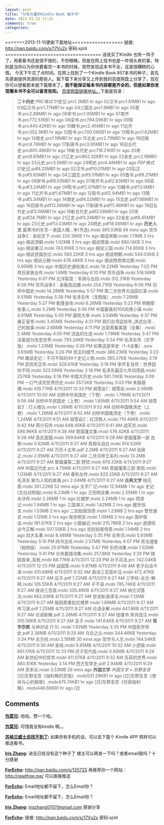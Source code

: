 ```yaml
---
layout: post
title: "分享大量的Kindle Book 电子书"
date: 2013-01-22 17:25
comments: true
categories: 
---
```


=======2013-11-10更新下载地址================== 链接: http://pan.baidu.com/s/17Vu2x 密码:xpld ================================== 话说买了Kindle 也有一阵子了，用着看书还是很不错的，不伤眼睛。但是在网上找书也是一件很头疼的事，特别是当你以为你快要看完一本书的时候，突然发现这本书不全，这是很糟糕的心情。 今天下午花了点时间，在网上找到了一个Kindle Book 857本书的种子，首先先感谢提供资源的那些人。我下载下来分享又上传到我的百度网盘上分享了，现在你可以想看那本就下载哪本了。**我不能保证每本书内容都是齐全的，但是如果你发现哪本书不全可以留言告知。** [百度网盘链接地址。](http://pan.baidu.com/share/link?shareid=200617&uk=2684558169)下面是目录： 

> **二十四史** _PRC格式_ 01史记.prc1.2MB1 hr ago 02汉书.prc1.81MB1 hr ago 03后汉书.prc1.77MB1 hr ago 04三国志.prc1.9MB1 hr ago 05晋书.prc2.89MB1 hr ago 06宋书.prc1.95MB1 hr ago 07南齐书.prc772.51KB1 hr ago 08梁书.prc794.09KB1 hr ago 09陈书.prc440.42KB1 hr ago 10魏书.prc2.45MB1 hr ago 11北齐书.prc352.3KB1 hr ago 12周书.prc700.06KB1 hr ago 13隋书.prc1.62MB1 hr ago 14南史.prc1.19MB1 hr ago 15北史.prc2.79MB1 hr ago 16旧唐书.prc4.74MB1 hr ago 17新唐书.prc3.95MB1 hr ago 18旧五代史.prc800.48KB1 hr ago 19新五代史.prc718.21KB1 hr ago 20宋史.prc8.81MB1 hr ago 21辽史.prc862.32KB1 hr ago 22金史.prc2.16MB1 hr ago 23元史.prc3.5MB1 hr ago 24明史.prc6.48MB1 hr ago _PDF格式_ 01史记.pdf4.25MB1 hr ago 02汉书.pdf10.01MB1 hr ago 03后汉书.pdf5.65MB1 hr ago 04三国志.pdf5.51MB1 hr ago 05晋书.pdf8.21MB1 hr ago 06宋书.pdf6.05MB1 hr ago 07南齐书.pdf2.83MB1 hr ago 08梁书.pdf3.24MB1 hr ago 09陈书.pdf2.07MB1 hr ago 10魏书.pdf13.5MB1 hr ago 11北齐书.pdf1.67MB1 hr ago 12周书.pdf2.94MB1 hr ago 13隋书.pdf5.34MB1 hr ago 14南史.pdf4.02MB1 hr ago 15北史.pdf7.66MB1 hr ago 16旧唐书.pdf13.06MB1 hr ago 17新唐书.pdf11.46MB1 hr ago 18旧五代史.pdf3.08MB1 hr ago 19新五代史.pdf3.08MB1 hr ago 20宋史.pdf24.7MB1 hr ago 21辽史.pdf3.24MB1 hr ago 22金史.pdf6.45MB1 hr ago 23元史.pdf13.03MB1 hr ago 24明史.pdf18.06MB1 hr ago  **历史人文** 最寒冷的冬天－美国人眼…争(节选).mobi 365.03KB 48 mins ago 货币战争2：金权天下.mobi 220.38KB 1 hr ago 细说宋朝.mobi 1.11MB 3 hrs ago 细说清朝.mobi 1.02MB 3 hrs ago 细说隋唐.mobi 880.14KB 3 hrs ago 细说秦汉.mobi 743.91KB 3 hrs ago 细说三国.mobi 714.95KB 3 hrs ago 细说民国创立.mobi 580.32KB 3 hrs ago 细说明朝.mobi 544.03KB 3 hrs ago 细说元朝.mobi 478.48KB 3 hrs ago 细说两晋南北朝.mobi 0.95MB 3 hrs ago 中国历史通俗演义.mobi 19.22MB Yesterday 7:02 PM 蒋氏家族全传.mobi 1.6MB Yesterday 6:10 PM 货币战争.mobi 516.56KB Yesterday 6:07 PM 北洋裂变：军阀与五四.mobi 312.31KB Yesterday 6:06 PM 货币战争3：金融高边疆.mobi 254.71KB Yesterday 6:06 PM 剑桥中国史.mobi 14.29MB Yesterday 5:57 PM 第二次世界大战回忆录.mobi 8.51MB Yesterday 5:38 PM 毛泽东传（含图版）.mobi 7.29MB Yesterday 5:27 PM 乾隆皇帝.mobi 6.26MB Yesterday 5:23 PM 明朝那些事儿.mobi 5.2MB Yesterday 5:06 PM 中国最美的100风情小镇.mobi 4.91MB Yesterday 5:00 PM 康熙大帝.mobi 3.54MB Yesterday 4:37 PM 雍正皇帝.mobi 3.45MB Yesterday 4:31 PM 我们台湾这些年_讲述台湾…己的故事.mobi 2.68MB Yesterday 4:11 PM 近距离看美国（全集）.mobi 2.4MB Yesterday 4:05 PM 流血的仕途.mobi 1.79MB Yesterday 3:47 PM 活着就为改变世界.mobi 793.24KB Yesterday 3:34 PM 毛泽东传（文字版）.mobi 1.23MB Yesterday 3:28 PM 如果这是宋史（1-4全集）.azw 3.65MB Yesterday 3:26 PM 民主的细节.mobi 386.23KB Yesterday 3:23 PM 趣读史记：不可不知的49个史记人物.mobi 395.37KB Yesterday 3:19 PM 武则天正传.mobi 328.61KB Yesterday 3:18 PM 李开复自传：世界因你不同.mobi 323.59KB Yesterday 3:18 PM 毛泽东最后七年风雨路.mobi 257KB Yesterday 3:18 PM 中国大历史.mobi 591.74KB Yesterday 3:09 PM 一口气读完世界历史.mobi 357.5KB Yesterday 3:03 PM 朱鎔基傳.mobi 419.77KB 4/11/2011 12:33 PM 胡雪岩1：胡雪岩.mobi 2.06MB 4/11/2011 10:00 AM 剑桥中华民国史（下卷）.mobi 1.79MB 4/11/2011 9:56 AM 剑桥中华民国史（上卷）.mobi 1.65MB 4/11/2011 9:54 AM 胡雪岩3：灯火楼台.mobi 1.38MB 4/11/2011 9:52 AM 剑桥中国晚清史（上卷）.mobi 1.26MB 4/11/2011 9:52 AM 剑桥中国晚清史（下卷）.mobi 1.24MB 4/11/2011 9:51 AM 胡雪岩2：红顶商人.mobi 710.46KB 4/11/2011 9:42 AM 蒋介石传.mobi 648.45KB 4/11/2011 9:41 AM 战天京.mobi 596.96KB 4/11/2011 9:38 AM 曾国藩文集.mobi 576.42KB 4/11/2011 9:38 AM 袁氏當國.mobi 399.64KB 4/11/2011 9:28 AM 曾國藩第一部 血祭.mobi 0.92MB 4/11/2011 9:27 AM 真相与自白.mobi 814.52KB 4/11/2011 9:27 AM 万历十五年.pdf 2.2MB 4/11/2011 9:27 AM 张居正.mobi 2.95MB 4/11/2011 9:27 AM 二月河帝王系列.mobi 13.2MB 4/11/2011 9:27 AM 曾國藩第二部 野焚.mobi 879.33KB 4/11/2011 9:27 AM 中国近代史.prc 4.75MB 4/11/2011 9:27 AM 曾國藩第三部 黑雨.mobi 1.03MB 4/11/2011 9:27 AM 春秋左传.mobi 823.25KB 4/11/2011 9:27 AM 毛泽东 鲜为人知的故事.prc 2.04MB 4/11/2011 9:27 AM **古典文学** 桃花扇.mobi 301.22KB 52 mins ago 太平广记.mobi 12.94MB 1 hr ago 史记(文白对照版).mobi 6.23MB 1 hr ago 王阳明全集.mobi 2.55MB 1 hr ago 水浒传.mobi 2.26MB 1 hr ago 红楼梦.mobi 2.24MB 1 hr ago 西游记.mobi 1.94MB 1 hr ago 三国演义.mobi 1.62MB 2 hrs ago 醒世恒言.mobi 1.53MB 2 hrs ago 二刻拍案惊奇.mobi 1.23MB 2 hrs ago 警世通言.mobi 1.12MB 2 hrs ago 喻世明言.mobi 1.09MB 2 hrs ago 围炉夜话.mobi 191.87KB 2 hrs ago 小窗幽记.mobi 215.78KB 2 hrs ago 道德经古今正解.mobi 507.55KB 2 hrs ago 初刻拍案惊奇.mobi 1.14MB 2 hrs ago 四大名著.mobi 8.48MB Yesterday 5:35 PM 全宋词.mobi 5.93MB Yesterday 5:15 PM 四书五经.mobi 2.57MB Yesterday 4:07 PM 资治通鉴（柏杨版）.mobi 20.97MB Yesterday 3:47 PM 乐府诗集.mobi 1.52MB Yesterday 3:41 PM 仓央嘉措诗集.mobi 257.8KB Yesterday 3:26 PM 随园食单_袁枚.mobi 88.77KB 4/11/2011 12:33 PM 孙子兵法.prc 742.04KB 4/11/2011 12:33 PM 战国策.mobi 0.97MB 4/11/2011 9:48 AM 老子白话今译.mobi 410.68KB 4/11/2011 9:32 AM 唐诗三百首补注.mobi 472.47KB 4/11/2011 9:27 AM 庄子.pdf 1.22MB 4/11/2011 9:27 AM 三字经-全文-解释.mobi 126.55KB 4/11/2011 9:27 AM 子不语.mobi 785.74KB 4/11/2011 9:27 AM 唐诗三百首.mobi 305.48KB 4/11/2011 9:27 AM 纳兰词笺注.mobi 662.93KB 4/11/2011 9:27 AM 世说新语译注.mobi 1.12MB 4/11/2011 9:27 AM 脂砚斋重批红楼梦.mobi 1.89MB 4/11/2011 9:27 AM 传习录.pdf 1.25MB 4/11/2011 9:27 AM 论语全解.mobi 447.8KB 4/11/2011 9:27 AM 论语新解.pdf 2.26MB 4/11/2011 9:27 AM 钱锺书.宋诗选注.mobi 310.36KB 4/11/2011 9:27 AM 孟子.mobi 141.64KB 4/11/2011 9:27 AM **哲学宗教** 与神对话 (1-5) .mobi 1.92MB Yesterday 3:35 PM 中国哲学简史.pdf 2.36MB 4/11/2011 9:29 AM 乌合之众.mobi 344.46KB Yesterday 3:34 PM 古兰经.mobi 2.18MB 30 mins ago 哲学与人生.mobi 144.54KB 4/11/2011 9:30 AM 圣经.mobi 5.95MB 4/11/2011 10:32 AM 小逻辑.mobi 661.17KB 4/11/2011 12:33 PM 庄子现代版.mobi 0.95MB 4/11/2011 9:29 AM 新世纪中的哲学.mobi 411.07KB 4/11/2011 9:32 AM 苏菲的世界.mobi 880.81KB Yesterday 3:14 PM 西方哲学史.pdf 2.94MB 4/11/2011 9:29 AM 资本论.mobi 3.53MB 29 mins ago **外国文学** _外国文学 » 东野圭吾_ [日]东野圭吾《伽利略的苦恼》.mobi531.28KB1 hr ago [日]东野圭吾《使命与心的极限》.mobi475.74KB1 hr ago [日]东野圭吾《侦探伽利略》.mobi446.66KB1 hr ago [日

## Comments

**[包菜兄](#138 "2013-03-22 12:51:08"):** 哈哈。赞一个哈。

**[包菜兄](#139 "2013-03-22 12:51:40"):** 可惜我没有kindle 啊。。

**[苏格兰威士忌找不到了](#140 "2013-03-22 20:52:50"):** 如果你有手机的话，可以去下载个 Kindle APP 照样可以推送看书。

**[Iris Zhang](#185 "2013-11-08 16:16:00"):** 进去已经没有这个种子了 楼主可以再发一下吗？或者email我吗？十分感谢

**[ForEcho](#186 "2013-11-08 20:01:00"):** http://pan.baidu.com/s/12572S 再推荐你一个网站：http://readfree.me/ 可以直接推送

**[ForEcho](#187 "2013-11-08 20:01:00"):** Email地址都不留下，怎么Email你？

**[ForEcho](#188 "2013-11-08 21:15:00"):** Email地址都不留下，怎么Email你？

**[Iris Zhang](#189 "2013-11-10 13:40:00"):** iriszhang0707@gmail.com 感谢分享

**[ForEcho](#190 "2013-11-10 13:57:00"):** 链接: http://pan.baidu.com/s/17Vu2x 密码:xpld

